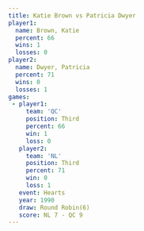 ```yaml
---
title: Katie Brown vs Patricia Dwyer
player1:               
  name: Brown, Katie   
  percent: 66          
  wins: 1              
  losses: 0            
player2:               
  name: Dwyer, Patricia
  percent: 71          
  wins: 0              
  losses: 1            
games:
 - player1:         
     team: 'QC'     
     position: Third
     percent: 66    
     win: 1         
     loss: 0        
   player2:         
     team: 'NL'     
     position: Third
     percent: 71    
     win: 0         
     loss: 1        
   event: Hearts       
   year: 1990          
   draw: Round Robin(6)
   score: NL 7 - QC 9  
---
```

